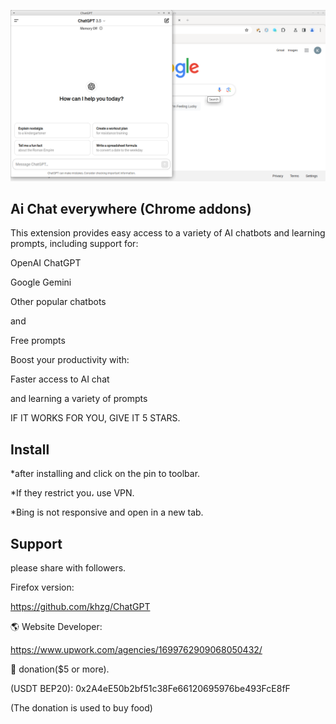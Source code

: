 [![N|Solid](screenshot.png)](https://#)

## Ai Chat everywhere (Chrome addons)

This extension provides easy access to a variety of AI chatbots and learning prompts, including support for:

OpenAI ChatGPT

Google Gemini

Other popular chatbots

and

Free prompts


Boost your productivity with:

Faster access to AI chat

and learning a variety of prompts


IF IT WORKS FOR YOU, GIVE IT 5 STARS.


## Install

*after installing and click on the pin to toolbar.

*If they restrict you، use VPN.

*Bing is not responsive and open in a new tab.

## Support

please share with followers.

Firefox version:

https://github.com/khzg/ChatGPT

🌎 Website Developer:

https://www.upwork.com/agencies/1699762909068050432/

💝 donation($5 or more).

(USDT BEP20): 0x2A4eE50b2bf51c38Fe66120695976be493FcE8fF

(The donation is used to buy food)